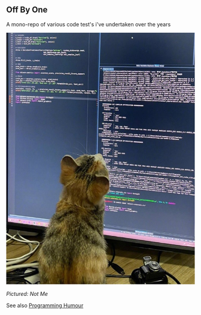 ## Off By One

A mono-repo of various code test's i've undertaken over the years

![Coding Cat](coding-cat.jpg)

*Pictured: Not Me*

See also [Programming Humour](https://www.reddit.com/r/programminghumor/)